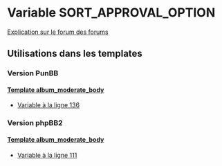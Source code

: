 # Variable SORT_APPROVAL_OPTION
[Explication sur le forum des forums](http://forum.forumactif.com/t294113-listing-des-variables#SORT_APPROVAL_OPTION)
## Utilisations dans les templates
### Version PunBB
#### [Template album_moderate_body](punbb/album_moderate_body.md)
* [Variable à la ligne 136](../punbb/album_moderate_body.tpl#L136)
### Version phpBB2
#### [Template album_moderate_body](subsilver/album_moderate_body.md)
* [Variable à la ligne 111](../subsilver/album_moderate_body.tpl#L111)